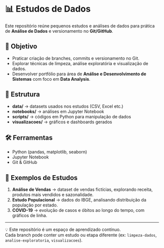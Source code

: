 # 📊 Estudos de Dados

Este repositório reúne pequenos estudos e análises de dados para prática de **Análise de Dados** e versionamento no **Git/GitHub**.

## 🎯 Objetivo
- Praticar criação de branches, commits e versionamento no Git.
- Explorar técnicas de limpeza, análise exploratória e visualização de dados.
- Desenvolver portfólio para área de **Análise e Desenvolvimento de Sistemas** com foco em **Data Analysis**.

## 📂 Estrutura
- **data/** → datasets usados nos estudos (CSV, Excel etc.)
- **notebooks/** → análises em Jupyter Notebook
- **scripts/** → códigos em Python para manipulação de dados
- **visualizacoes/** → gráficos e dashboards gerados

## 🛠️ Ferramentas
- Python (pandas, matplotlib, seaborn)
- Jupyter Notebook
- Git & GitHub

## 🚀 Exemplos de Estudos
1. **Análise de Vendas** → dataset de vendas fictícias, explorando receita, produtos mais vendidos e sazonalidade.
2. **Estudo Populacional** → dados do IBGE, analisando distribuição da população por estado.
3. **COVID-19** → evolução de casos e óbitos ao longo do tempo, com gráficos de linha.

---
💡 Este repositório é um espaço de aprendizado contínuo.  
Cada branch pode conter um estudo ou etapa diferente (ex: `limpeza-dados`, `analise-exploratoria`, `visualizacoes`).
